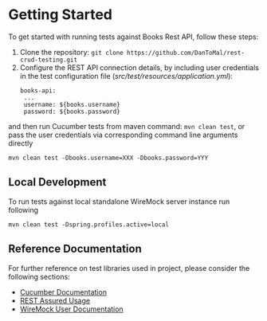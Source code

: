 # Getting Started

To get started with running tests against Books Rest API, follow these steps:

1. Clone the repository: `git clone https://github.com/DanToMal/rest-crud-testing.git`
2. Configure the REST API connection details, by including user credentials in the test configuration file (*src/test/resources/application.yml*):
    ```
   books-api:
     ...
     username: ${books.username}
     password: ${books.password}
    ``` 
and then run Cucumber tests from maven command: `mvn clean test`, or pass the user credentials via corresponding command line arguments directly
   ```
   mvn clean test -Dbooks.username=XXX -Dbooks.password=YYY
   ```
## Local Development
To run tests against local standalone WireMock server instance run following

```
mvn clean test -Dspring.profiles.active=local
```

## Reference Documentation

For further reference on test libraries used in project, please consider the following sections:

* [Cucumber Documentation](https://cucumber.io/docs/cucumber/)
* [REST Assured Usage](https://github.com/rest-assured/rest-assured/wiki/Usage)
* [WireMock User Documentation](https://wiremock.org/docs/)
